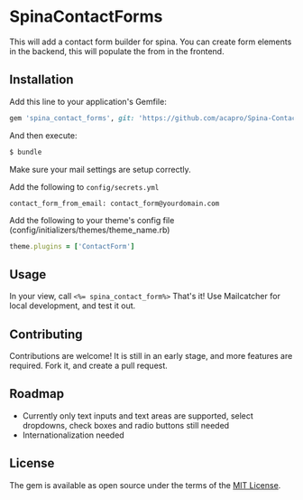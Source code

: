 # SpinaContactForms
This will add a contact form builder for spina. You can create form elements in the backend, this will populate the from in the frontend.

## Installation
Add this line to your application's Gemfile:

```ruby
gem 'spina_contact_forms', git: 'https://github.com/acapro/Spina-Contact-Forms'
```

And then execute:
```bash
$ bundle
```

Make sure your mail settings are setup correctly.

Add the following to `config/secrets.yml`
```
contact_form_from_email: contact_form@yourdomain.com
```

Add the following to your theme's config file (config/initializers/themes/theme_name.rb)
```ruby
theme.plugins = ['ContactForm']
```

## Usage
In your view, call `<%= spina_contact_form%>`
That's it! Use Mailcatcher for local development, and test it out.

## Contributing
Contributions are welcome! It is still in an early stage, and more features are required. Fork it, and create a pull request.

## Roadmap
* Currently only text inputs and text areas are supported, select dropdowns, check boxes and radio buttons still needed
* Internationalization needed

## License
The gem is available as open source under the terms of the [MIT License](http://opensource.org/licenses/MIT).
